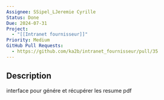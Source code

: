 ```yaml
---
Assignee: SSipel_LJeremie Cyrille
Status: Done
Due: 2024-07-31
Project:
  - "[[Intranet fournisseur]]"
Priority: Medium
GitHub Pull Requests:
  - https://github.com/ka2b/intranet_fournisseur/pull/35
---
```

## Description

interface pour génére et récupérer les resume pdf